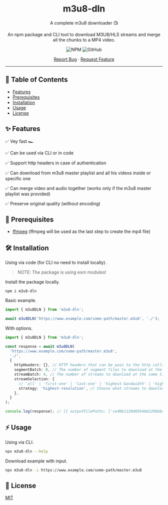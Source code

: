 <div align="center">
  <h1>m3u8-dln</h1>
  <p>A complete m3u8 downloader 📺</p>
  <p>An npm package and CLI tool to download M3U8/HLS streams and merge all the chunks to a MP4 video.</p>
  <p>    
    <img alt="NPM" src="https://img.shields.io/npm/v/m3u8-dln?style=for-the-badge">
    <img alt="GitHub" src="https://img.shields.io/github/license/avivharuzi/m3u8-dln?style=for-the-badge">
  </p>
  <p>
    <a href="https://github.com/github_username/m3u8-dln/issues">Report Bug</a>
    ·
    <a href="https://github.com/github_username/m3u8-dln/issues">Request Feature</a>
  </p>
</div>

---

## 📖 Table of Contents

- [Features](#-Features)
- [Prerequisites](#-Prerequisites)
- [Installation](#-Installation)
- [Usage](#-Usage)
- [License](#-License)

## ✨ Features

✅ Vey fast 🏎️

✅ Can be used via CLI or in code

✅ Support http headers in case of authentication

✅ Can download from m3u8 master playlist and all his videos inside or specific one

✅ Can merge video and audio together (works only if the m3u8 master playlist was provided)

✅ Preserve original quality (without encoding)

## 🎯 Prerequisites

- [ffmpeg](https://ffmpeg.org) (ffmpeg will be used as the last step to create the mp4 file)

## 🛠️ Installation

Using via code (for CLI no need to install locally).

> NOTE: The package is using esm modules!

Install the package locally.

```
npm i m3u8-dln
```

Basic example.

```ts
import { m3u8DLN } from 'm3u8-dln';

await m3u8DLN('https://www.example.com/some-path/master.m3u8', './');
```

With options.

```ts
import { m3u8DLN } from 'm3u8-dln';

const response = await m3u8DLN(
  'https://www.example.com/some-path/master.m3u8',
  './',
  {
    httpHeaders: {}, // HTTP headers that can be pass to the http calls.
    segmentBatch: 8, // The number of segment files to download at the same time.
    streamBatch: 4, // The number of streams to download at the same time.
    streamSelection: {
      // 'all' | 'first-one' | 'last-one' | 'highest-bandwidth' | 'highest-resolution'
      strategy: 'highest-resolution', // Choose what streams to download.
    },
  }
);

console.log(response); // [{ outputFilePaths: ['ced0b1120d6954b6229bbbc12c162c6a_1920x1080_25.mp4'] }]
```

## ⚡️ Usage

Using via CLI.

```sh
npx m3u8-dln --help
```

Download example with input.

```sh
npx m3u8-dln -i https://www.example.com/some-path/master.m3u8
```

## 📜 License

[MIT](LICENSE)
